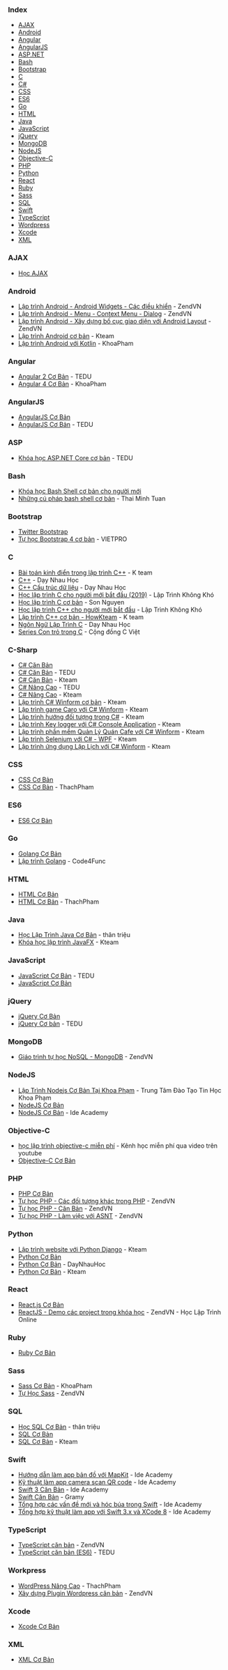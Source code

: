 ### Index

* [AJAX](#ajax)
* [Android](#android)
* [Angular](#angular)
* [AngularJS](#angularjs)
* [ASP.NET](#asp)
* [Bash](#bash)
* [Bootstrap](#bootstrap)
* [C](#c)
* [C#](#c-sharp)
* [CSS](#css)
* [ES6](#es6)
* [Go](#go)
* [HTML](#html)
* [Java](#java)
* [JavaScript](#javascript)
* [jQuery](#jquery)
* [MongoDB](#mongodb)
* [NodeJS](#nodejs)
* [Objective-C](#objective-c)
* [PHP](#php)
* [Python](#python)
* [React](#react)
* [Ruby](#ruby)
* [Sass](#sass)
* [SQL](#sql)
* [Swift](#swift)
* [TypeScript](#typescript)
* [Wordpress](#wordpress)
* [Xcode](#xcode)
* [XML](#xml)


### AJAX

* [Học AJAX](https://www.codehub.com.vn/Hoc-AJAX)


### Android

* [Lập trình Android - Android Widgets - Các điều khiển](https://www.youtube.com/watch?v=2xDWeWllzWg&list=PLv6GftO355At6jjYThbMn-5r164GJ5Vyb) - ZendVN
* [Lập trình Android - Menu - Context Menu - Dialog](https://www.youtube.com/watch?v=vS_InAnGUFA&list=PLv6GftO355Avjf5iuNbEUsIZbltzDEuIU) - ZendVN
* [Lập trình Android - Xây dựng bố cục giao diện với Android Layout](https://www.youtube.com/watch?v=oxWDjizEN6g&list=PLv6GftO355AtfPQx7M3dkWgi9KPUB9S0V) - ZendVN
* [Lập trình Android cơ bản](https://www.youtube.com/watch?v=rcH4NbngPEk&list=PL33lvabfss1wDeQMvegg_OZQfaXcbqOQh) - Kteam
* [Lập trình Android với Kotlin](https://www.youtube.com/watch?v=2CKuiSp_uOQ&list=PLzrVYRai0riRFcvx8VYTF7fx4hXbd_nhU) - KhoaPham


### Angular

* [Angular 2 Cơ Bản](https://tedu.com.vn/khoa-hoc/khoa-hoc-angular2-can-ban-10.html) - TEDU
* [Angular 4 Cơ Bản](https://www.youtube.com/watch?v=q8RdFZw-gjo&list=PLzrVYRai0riTA1m7Dasg8eraBr6R9nFgC) - KhoaPham


### AngularJS

* [AngularJS Cơ Bản](https://www.codehub.com.vn/AngularJS-Co-Ban)
* [AngularJS Cơ Bản](https://www.youtube.com/watch?v=1MOFT2_-NII&list=PLRhlTlpDUWsw70vZAkJgALJ1yhgYsqDGx) - TEDU


### ASP 

* [Khóa học ASP.NET Core cơ bản](https://tedu.com.vn/khoa-hoc/khoa-hoc-aspnet-core-co-ban-14.html) - TEDU


### Bash

* [Khóa học Bash Shell cơ bản cho người mới](https://nguyenvanhieu.vn/hoc-bash-shell-co-ban)
* [Những cú pháp bash shell cơ bản](https://www.youtube.com/watch?v=xilRaF5BkKI) - Thai Minh Tuan


### Bootstrap

* [Twitter Bootstrap](https://www.codehub.com.vn/Twitter-Bootstrap)
* [Tự học Bootstrap 4 cơ bản](https://www.youtube.com/playlist?list=PLQi-dJ8Gqv2i1NHD8f-E2w-zrrr9G7HUJ) - VIETPRO


### C

* [Bài toán kinh điển trong lập trình C++](https://www.youtube.com/playlist?list=PL33lvabfss1zRuwxONgKLc_BBsZ-Y2B6b) - K team
* [C++](https://www.youtube.com/playlist?list=PLyiioioEJSxHVTaeL-ELYy6Io-I8diIVZ) - Dạy Nhau Học
* [C++ Cấu trúc dữ liệu](https://www.youtube.com/playlist?list=PLyiioioEJSxHr-4yQvc6biuGsiYqPq35F) - Dạy Nhau Học
* [Học lập trình C cho người mới bắt đầu (2019)](https://www.youtube.com/playlist?list=PLh91SaQgRYnpj1GqVmVMq4acSAHtSKKwR) - Lập Trình Không Khó
* [Học lập trình C cơ bản](https://www.youtube.com/playlist?list=PLZEIt444jqpAEl0D3W17WDS3ZtGbHIxF3) - Son Nguyen
* [Học lập trình C++ cho người mới bắt đầu](https://www.youtube.com/playlist?list=PLh91SaQgRYnp-NC3WnFDMWQV40a6m61Hr) - Lập Trình Không Khó
* [Lập trình C++ cơ bản - HowKteam](https://www.youtube.com/playlist?list=PL33lvabfss1xagFyyQPRcppjFKMQ7lvJM) - K team
* [Ngôn Ngữ Lập Trình C](https://www.youtube.com/playlist?list=PLyiioioEJSxHr5X8RNY3QXUGcjzeZeI7l) - Dạy Nhau Học
* [Series Con trỏ trong C](http://diendan.congdongcviet.com/threads/t42977::tim-hieu-ban-chat-cua-con-tro-tu-co-ban-den-nang-cao.cpp) - Cộng đồng C Việt


### C-Sharp

* [C# Căn Bản](https://www.youtube.com/watch?v=9kohr6pMwag&list=PL33lvabfss1wUj15ea6W0A-TtDOrWWSRK)
* [C# Căn Bản](https://www.youtube.com/watch?v=YgtY0RRM7WQ&list=PLRhlTlpDUWsyOEc-S8ovGVG5L92mZEjVu&index=1) - TEDU
* [C# Căn Bản](https://www.youtube.com/watch?v=9kohr6pMwag&list=PL33lvabfss1wUj15ea6W0A-TtDOrWWSRK) - Kteam
* [C# Nâng Cao](https://www.youtube.com/watch?v=j-UpmHdqV5Q&list=PLRhlTlpDUWszTdteJzP68F8Q6gRYvhohk&index=1) - TEDU
* [C# Nâng Cao](https://www.youtube.com/watch?v=EPt10AVbLvk&list=PL33lvabfss1y5jmklzilr2W2LZiltk6bU) - Kteam
* [Lập trình C# Winform cơ bản](https://www.youtube.com/watch?v=dtYVRWfGhzI&list=PL33lvabfss1y2T7yK--YZJHCsU7LZVzBS) - Kteam
* [Lập trình game Caro với C# Winform](https://www.youtube.com/watch?v=qC6yrukIqQU&list=PL33lvabfss1yCEzvLavt8jD4daqpejzwN) - Kteam
* [Lập trình hướng đối tượng trong C#](https://www.youtube.com/watch?v=WQ9j2sPRstk&list=PL33lvabfss1zRgaWBcC__Bnt5AOSRfU71) - Kteam
* [Lập trình Key logger với C# Console Application](https://www.youtube.com/watch?v=lnNAcYOGupg&list=PL33lvabfss1xfA6027EDgEqUp79XRft5I) - Kteam
* [Lập trình phần mềm Quản Lý Quán Cafe với C# Winform](https://www.youtube.com/watch?v=tu2k9ZrDlWA&list=PL33lvabfss1xnPhBJHjM0A8TEBBcGCTsf) - Kteam
* [Lập trình Selenium với C# - WPF](https://www.youtube.com/watch?v=ReyI9VE6Fio&list=PL33lvabfss1ys_UxBqlKvdm6mVs1sL9T2) - Kteam
* [Lập trình ứng dụng Lập Lịch với C# Winform](https://www.youtube.com/watch?v=LyQ4mFYRAOY&list=PL33lvabfss1zfGzpSGQN7CUoHKS6OQbJc) - Kteam


### CSS

* [CSS Cơ Bản](https://www.codehub.com.vn/CSS-Co-Ban)
* [CSS Cơ Bản](https://www.youtube.com/watch?v=_JT3jPzuqmY&list=PLl4nkmb3a8w1cnIhegAj5_mE8w_mbYvY4) - ThachPham


### ES6

* [ES6 Cơ Bản](https://www.codehub.com.vn/ES6-Co-Ban)


### Go

* [Golang Cơ Bản](https://www.codehub.com.vn/Golang-Co-Ban)
* [Lập trình Golang](https://www.youtube.com/playlist?list=PLVDJsRQrTUz5icsxSfKdymhghOtLNFn-k) - Code4Func


### HTML

* [HTML Cơ Bản](https://www.codehub.com.vn/HTML-Co-Ban)
* [HTML Cơ Bản](https://www.youtube.com/watch?v=_7uda2DyR3E&list=PLl4nkmb3a8w135_M4YRPzYD9_6tERz3ce) - ThachPham


### Java

* [Học Lập Trình Java Cơ Bản](https://www.youtube.com/playlist?list=PLE1qPKuGSJaB4DMiP4wYbLjfszqKg89lL) - thân triệu
* [Khóa học lập trình JavaFX](https://www.youtube.com/watch?v=zAq7Lmv46PE&list=PL33lvabfss1yRgFCgFXjtYaGAuDJjjH-j) - Kteam


### JavaScript

* [JavaScript Cơ Bản](https://tedu.com.vn/khoa-hoc/khoa-hoc-java-script-can-ban-12.html) - TEDU
* [JavaScript Cơ Bản](https://www.codehub.com.vn/JavaScript-Co-Ban)


### jQuery

* [jQuery Cơ Bản](https://www.codehub.com.vn/jQuery-Co-Ban)
* [jQuery Cơ bản](https://www.youtube.com/watch?v=AEMXXWrJmHU&index=1&list=PLRhlTlpDUWsyAGY7FDGSndEhOD3F2Ruhm) - TEDU


### MongoDB

* [Giáo trình tự học NoSQL - MongoDB](https://www.youtube.com/watch?v=KQOPq0oO_R8&list=PLv6GftO355Aug0rwKfb6v96mlYrwOw7XV) - ZendVN


### NodeJS

* [Lập Trình Nodejs Cơ Bản Tại Khoa Phạm](https://www.youtube.com/playlist?list=PLzrVYRai0riQXAXJL9rg62tBvwD0ltJn-) - Trung Tâm Đào Tạo Tin Học Khoa Phạm
* [NodeJS Cơ Bản](https://www.codehub.com.vn/Node-js-Co-Ban)
* [NodeJS Cơ Bản](https://www.youtube.com/watch?v=3W8jskQUjnk&list=PL4VEtQ6PTTQEZp2kLIC7OE0E8OsObv0k8) - Ide Academy


### Objective-C

* [học lập trình objective-c miễn phí](https://www.youtube.com/playlist?list=PLgT92sqeoAUC6gHyrbdZTbulFF8qwxGSK) - Kênh học miễn phí qua video trên youtube
* [Objective-C Cơ Bản](https://www.codehub.com.vn/Objective-C-Co-Ban)


### PHP

* [PHP Cơ Bản](https://www.codehub.com.vn/PHP-Co-Ban)
* [Tự học PHP - Các đối tượng khác trong PHP](https://www.youtube.com/watch?v=qoZpJjc2amo&list=PLv6GftO355Av7YIhRHajDEWCHq1viEKEy) - ZendVN
* [Tự học PHP - Căn Bản](https://www.youtube.com/watch?v=3yJeeub-6RY&list=PLv6GftO355AulVlaWLp41kieNB9dTG1_l) - ZendVN
* [Tự học PHP - Làm việc với ASNT](https://www.youtube.com/watch?v=P5Xc6b47ICo&list=PLv6GftO355At4rfAAqGCtokc3W1uDnv28) - ZendVN


### Python

* [Lập trình website với Python Django](https://www.youtube.com/watch?v=VF0oC9mkkno&list=PL33lvabfss1z8GYxjyMulCnhcYGk5ah8P) - Kteam
* [Python Cơ Bản](https://www.codehub.com.vn/Python-Co-Ban)
* [Python Cơ Bản](https://www.youtube.com/watch?v=FgN-mHwHLyg&list=PLyiioioEJSxEh_S_XFvG0d2xKRMSWLfN_) - DayNhauHoc
* [Python Cơ Bản](https://www.youtube.com/watch?v=NZj6LI5a9vc&list=PL33lvabfss1xczCv2BA0SaNJHu_VXsFtg) - Kteam


### React

* [React.js Cơ Bản](https://www.youtube.com/watch?v=zrdXI6uZuW4&list=PLzrVYRai0riSPcINVFvaCaM7Ul55DzpLd)
* [ReactJS - Demo các project trong khóa học](https://www.youtube.com/playlist?list=PLv6GftO355Av08p6Zi1I67VYw47nMS8xO) - ZendVN - Học Lập Trình Online


### Ruby

* [Ruby Cơ Bản](https://www.codehub.com.vn/Ruby-Co-Ban)


### Sass

* [Sass Cơ Bản](https://www.youtube.com/watch?v=zjW8LpCHasE&list=PLzrVYRai0riSWPPRE6Ib99zd5fV4YYH0Q) - KhoaPham
* [Tự Học Sass](https://www.youtube.com/watch?v=pXbA0Nab9UE&list=PLv6GftO355AtWld1EE7SBAH-OkKKt23Bb) - ZendVN


### SQL

* [Học SQL Cơ Bản](https://www.youtube.com/playlist?list=PLE1qPKuGSJaDkQQB5vK7t7-PRIVjtqeHB) - thân triệu
* [SQL Cơ Bản](https://www.codehub.com.vn/SQL-Co-Ban)
* [SQL Cơ Bản](https://www.youtube.com/watch?v=2fanjSYVElY&list=PL33lvabfss1xnFpWQF6YH11kMTS1HmLsw) - Kteam


### Swift

* [Hướng dẫn làm app bản đồ với MapKit](https://www.youtube.com/watch?v=Y-QYq69VFIc&list=PL4VEtQ6PTTQGCgMhgVx7zbyVj6HIC8aPH) - Ide Academy
* [Kỹ thuật làm app camera scan QR code](https://www.youtube.com/watch?v=54J-3DCzmlw&list=PL4VEtQ6PTTQGKBD6EVZXqPZr_YUbxXBMM) - Ide Academy
* [Swift 3 Căn Bản](https://www.youtube.com/watch?v=Izj27rIPjPM&list=PL4VEtQ6PTTQFCBxdxUIS3h6h7wSTEHrPu) - Ide Academy
* [Swift Căn Bản](https://www.youtube.com/watch?v=9Hx-TVkL5tA&list=PLq6u-dSlAr2QBxCn8pbcCK2cE8PMdbar8) - Gramy
* [Tổng hợp các vấn đề mới và hóc búa trong Swift](https://www.youtube.com/watch?v=7CzzDnTTxVM&list=PL4VEtQ6PTTQGMYPnBh-2MqKhvWcPg9oNk) - Ide Academy
* [Tổng hợp kỹ thuật làm app với Swift 3.x và XCode 8](https://www.youtube.com/watch?v=Gtjreg-2uhA&list=PL4VEtQ6PTTQEsxWUwqkwbjZfXGTdMpb6T) - Ide Academy


### TypeScript

* [TypeScript căn bản](https://www.youtube.com/watch?v=L5mM4KWVyXE&list=PLv6GftO355AsQtYp_YrsqEihOCiNlZkCb) - ZendVN 
* [TypeScript căn bản (ES6)](https://tedu.com.vn/khoa-hoc/khoa-hoc-su-dung-typescript-can-ban-9.html) - TEDU


### Workpress

* [WordPress Nâng Cao](https://www.youtube.com/watch?v=IEH1SB553ks&list=PLl4nkmb3a8w3qzoFaXLsPohofWUMTOHBU) - ThachPham
* [Xây dựng Plugin Wordpress căn bản](https://www.youtube.com/watch?v=xt5gQoKnAcU&list=PLv6GftO355AucJ4Td8_6h007nQuVJQsPN) - ZendVN


### Xcode

* [Xcode Cơ Bản](https://www.codehub.com.vn/Xcode-Co-Ban)


### XML

* [XML Cơ Bản](https://www.codehub.com.vn/XML-Co-Ban)
